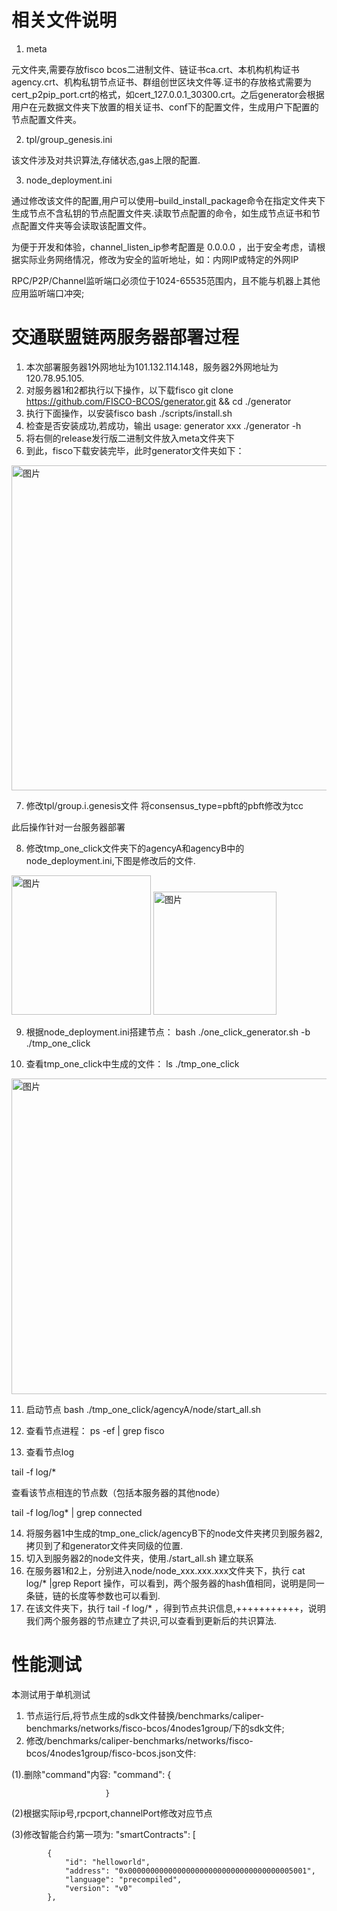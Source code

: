 # 相关文件说明

1. meta

  元文件夹,需要存放fisco bcos二进制文件、链证书ca.crt、本机构机构证书agency.crt、机构私钥节点证书、群组创世区块文件等.证书的存放格式需要为cert_p2pip_port.crt的格式，如cert_127.0.0.1_30300.crt。之后generator会根据用户在元数据文件夹下放置的相关证书、conf下的配置文件，生成用户下配置的节点配置文件夹。
  
2. tpl/group_genesis.ini 

  该文件涉及对共识算法,存储状态,gas上限的配置. 
  
3. node_deployment.ini 

  通过修改该文件的配置,用户可以使用–build_install_package命令在指定文件夹下生成节点不含私钥的节点配置文件夹.读取节点配置的命令，如生成节点证书和节点配置文件夹等会读取该配置文件。
  
  为便于开发和体验，channel_listen_ip参考配置是 0.0.0.0 ，出于安全考虑，请根据实际业务网络情况，修改为安全的监听地址，如：内网IP或特定的外网IP
  
  RPC/P2P/Channel监听端口必须位于1024-65535范围内，且不能与机器上其他应用监听端口冲突;
# 交通联盟链两服务器部署过程
1. 本次部署服务器1外网地址为101.132.114.148，服务器2外网地址为120.78.95.105.
2. 对服务器1和2都执行以下操作，以下载fisco
  git clone https://github.com/FISCO-BCOS/generator.git && cd ./generator
3. 执行下面操作，以安装fisco
  bash ./scripts/install.sh
4. 检查是否安装成功,若成功，输出 usage: generator xxx
  ./generator -h
5. 将右侧的release发行版二进制文件放入meta文件夹下
6. 到此，fisco下载安装完毕，此时generator文件夹如下：
 <img width="520" alt="图片" src="https://user-images.githubusercontent.com/56347756/115842311-46f91500-a450-11eb-8890-9e724559ea20.png">
 
7. 修改tpl/group.i.genesis文件
   将consensus_type=pbft的pbft修改为tcc
   
此后操作针对一台服务器部署

8. 修改tmp_one_click文件夹下的agencyA和agencyB中的node_deployment.ini,下图是修改后的文件. 
<img width="223" alt="图片" src="https://user-images.githubusercontent.com/56347756/115849235-4617b180-a457-11eb-9c19-057692431966.png">
<img width="197" alt="图片" src="https://user-images.githubusercontent.com/56347756/115849251-49ab3880-a457-11eb-916e-8bd7e1d5e02c.png">

9. 根据node_deployment.ini搭建节点：
bash ./one_click_generator.sh -b ./tmp_one_click

10. 查看tmp_one_click中生成的文件：
ls ./tmp_one_click
<img width="505" alt="图片" src="https://user-images.githubusercontent.com/56347756/115849469-7d865e00-a457-11eb-95d3-d810e73f26f7.png">

11. 启动节点
bash ./tmp_one_click/agencyA/node/start_all.sh
12. 查看节点进程：
ps -ef | grep fisco

13. 查看节点log

tail -f log/*

查看该节点相连的节点数（包括本服务器的其他node）

tail -f log/log* | grep connected

14. 将服务器1中生成的tmp_one_click/agencyB下的node文件夹拷贝到服务器2,拷贝到了和generator文件夹同级的位置.
15. 切入到服务器2的node文件夹，使用./start_all.sh 建立联系
16. 在服务器1和2上，分别进入node/node_xxx.xxx.xxx文件夹下，执行
cat log/* |grep Report 操作，可以看到，两个服务器的hash值相同，说明是同一条链，链的长度等参数也可以看到.
17. 在该文件夹下，执行 tail -f log/*  ，得到节点共识信息,+++++++++++，说明我们两个服务器的节点建立了共识,可以查看到更新后的共识算法.
# 性能测试
本测试用于单机测试

1. 节点运行后,将节点生成的sdk文件替换/benchmarks/caliper-benchmarks/networks/fisco-bcos/4nodes1group/下的sdk文件;
2. 修改/benchmarks/caliper-benchmarks/networks/fisco-bcos/4nodes1group/fisco-bcos.json文件:

(1).删除"command"内容:    "command": {

                         }
                          
(2)根据实际ip号,rpcport,channelPort修改对应节点

(3)修改智能合约第一项为:         "smartContracts": [

            {
                "id": "helloworld",
                "address": "0x0000000000000000000000000000000000005001",
                "language": "precompiled",
                "version": "v0"  
            },



  

